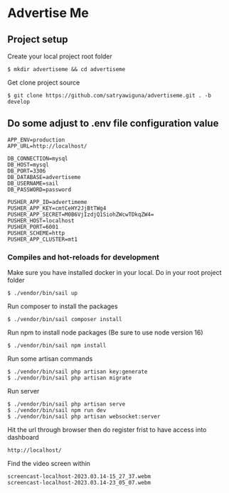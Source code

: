# Advertise Me

## Project setup
Create your local project root folder
```
$ mkdir advertiseme && cd advertiseme
```
Get clone project source
```
$ git clone https://github.com/satryawiguna/advertiseme.git . -b develop
```

## Do some adjust to .env file configuration value
```
APP_ENV=production
APP_URL=http://localhost/

DB_CONNECTION=mysql
DB_HOST=mysql
DB_PORT=3306
DB_DATABASE=advertiseme
DB_USERNAME=sail
DB_PASSWORD=password

PUSHER_APP_ID=advertimeme
PUSHER_APP_KEY=cmtCeHY2JjBtTWg4
PUSHER_APP_SECRET=M0B6VjIzdjQ1SiohZWcwTDkqZW4=
PUSHER_HOST=localhost
PUSHER_PORT=6001
PUSHER_SCHEME=http
PUSHER_APP_CLUSTER=mt1
```

### Compiles and hot-reloads for development
Make sure you have installed docker in your local. Do in your root project folder
```
$ ./vendor/bin/sail up
```
Run composer to install the packages
```
$ ./vendor/bin/sail composer install
```
Run npm to install node packages (Be sure to use node version 16)
```
$ ./vendor/bin/sail npm install
```
Run some artisan commands
```
$ ./vendor/bin/sail php artisan key:generate
$ ./vendor/bin/sail php artisan migrate
```
Run server
```
$ ./vendor/bin/sail php artisan serve
$ ./vendor/bin/sail npm run dev
$ ./vendor/bin/sail php artisan websocket:server
```
Hit the url through browser then do register frist to have access into dashboard
```
http://localhost/
```


Find the video screen within
```
screencast-localhost-2023.03.14-15_27_37.webm
screencast-localhost-2023.03.14-23_05_07.webm
```
